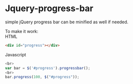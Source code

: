 # Jquery-progress-bar
simple jQuery progress bar can be minified as well if needed.


To make it work:
<br>
HTML
````html
<div id="progress"></div>
````
Javascript
````javascript
<br>
var bar = $('#progress').progressbar();
<br>
bar.progress(100, $("#progress"));
````
